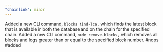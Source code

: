 ```yaml
---
"chainlink": minor
---
```


Added a new CLI command, `blocks find-lca,` which finds the latest block that is available in both the database and on the chain for the specified chain.
Added a new CLI command, `node remove-blocks,` which removes all blocks and logs greater than or equal to the specified block number.
#nops #added
